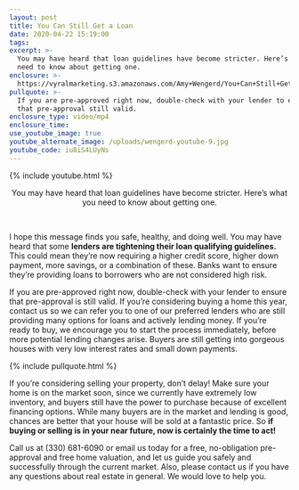 ```yaml
---
layout: post
title: You Can Still Get a Loan
date: 2020-04-22 15:19:00
tags:
excerpt: >-
  You may have heard that loan guidelines have become stricter. Here’s what you
  need to know about getting one.
enclosure: >-
  https://vyralmarketing.s3.amazonaws.com/Amy+Wengerd/You+Can+Still+Get+a+Loan+(1).mp4
pullquote: >-
  If you are pre-approved right now, double-check with your lender to ensure
  that pre-approval still valid.
enclosure_type: video/mp4
enclosure_time:
use_youtube_image: true
youtube_alternate_image: /uploads/wengerd-youtube-9.jpg
youtube_code: iu8iS4LUyNs
---
```


{% include youtube.html %}

<center>You may have heard that loan guidelines have become stricter. Here&rsquo;s what you need to know about getting one.</center>

&nbsp;

I hope this message finds you safe, healthy, and doing well. You may have heard that some **lenders are tightening their loan qualifying guidelines.** This could mean they’re now requiring a higher credit score, higher down payment, more savings, or a combination of these. Banks want to ensure they’re providing loans to borrowers who are not considered high risk.&nbsp;

If you are pre-approved right now, double-check with your lender to ensure that pre-approval is still valid. If you’re considering buying a home this year, contact us so we can refer you to one of our preferred lenders who are still providing many options for loans and actively lending money. If you’re ready to buy, we encourage you to start the process immediately, before more potential lending changes arise. Buyers are still getting into gorgeous houses with very low interest rates and small down payments.&nbsp;

{% include pullquote.html %}

If you’re considering selling your property, don’t delay\! Make sure your home is on the market soon, since we currently have extremely low inventory, and buyers still have the power to purchase because of excellent financing options. While many buyers are in the market and lending is good, chances are better that your house will be sold at a fantastic price. So **if buying or selling is in your near future, now is certainly the time to act\!&nbsp;**

Call us at (330) 681-6090 or email us today for a free, no-obligation pre-approval and free home valuation, and let us guide you safely and successfully through the current market. Also, please contact us if you have any questions about real estate in general. We would love to help you.&nbsp;